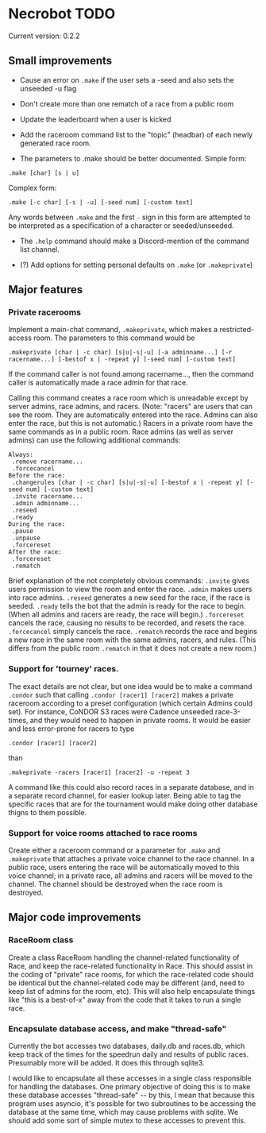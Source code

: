 # Necrobot TODO

Current version: 0.2.2

## Small improvements

* Cause an error on `.make` if the user sets a -seed and also sets the unseeded -u flag

* Don't create more than one rematch of a race from a public room

* Update the leaderboard when a user is kicked

* Add the raceroom command list to the "topic" (headbar) of each newly generated
race room.

* The parameters to .make should be better documented. Simple form:
```
.make [char] [s | u]
```
Complex form:
```
.make [-c char] [-s | -u] [-seed num] [-custom text]
```
Any words between `.make` and the first `-` sign in this form are attempted to be
interpreted as a specification of a character or seeded/unseeded.

* The `.help` command should make a Discord-mention of the command list channel.

* (?) Add options for setting personal defaults on `.make` (or `.makeprivate`)

## Major features

### Private racerooms

Implement a main-chat command, `.makeprivate`, which makes a restricted-access room.
The parameters to this command would be
```
.makeprivate [char | -c char] [s|u|-s|-u] [-a adminname...] [-r racername...] [-bestof x | -repeat y] [-seed num] [-custom text] 
```
If the command caller is not found among racername..., then the command caller is
automatically made a race admin for that race. 

Calling this command creates a race room which is unreadable except by server admins,
race admins, and racers. (Note: "racers" are users that can see the room. They are automatically
entered into the race. Admins can also enter the race, but this is not automatic.) Racers in a private 
room have the same commands as in a public room. Race admins (as well as server admins) can use the 
following additional commands:
```
Always:
 .remove racername...
 .forcecancel
Before the race:
 .changerules [char | -c char] [s|u|-s|-u] [-bestof x | -repeat y] [-seed num] [-custom text] 
 .invite racername...
 .admin adminname...
 .reseed
 .ready
During the race:
 .pause
 .unpause
 .forcereset
After the race:
 .forcereset
 .rematch
```
Brief explanation of the not completely obvious commands: `.invite` gives users permission to view
the room and enter the race. `.admin` makes users into race admins. `.reseed` generates a new seed for 
the race, if the race is seeded. `.ready` tells the bot that the admin is ready for the race to begin.
(When all admins and racers are ready, the race will begin.) `.forcereset` cancels the race, causing no 
results to be recorded, and resets the race. `.forcecancel` simply cancels the race. `.rematch` records 
the race and begins a new race in the same room with the same admins, racers, and rules. (This differs 
from the public room `.rematch` in that it does not create a new room.)

### Support for 'tourney' races. 

The exact details are not clear, but one idea would be to make a command `.condor`
such that calling `.condor [racer1] [racer2]` makes a private raceroom according to
a preset configuration (which certain Admins could set). For instance, CoNDOR S3 races 
were Cadence unseeded race-3-times, and they would need to happen in private rooms. 
It would be easier and less error-prone for racers to type 
```
.condor [racer1] [racer2]
```
than
```
.makeprivate -racers [racer1] [racer2] -u -repeat 3
```
A command like this could also record races in a separate database, and in a separate
record channel, for easier lookup later. Being able to tag the specific races that are
for the tournament would make doing other database thigns to them possible.

### Support for voice rooms attached to race rooms

Create either a raceroom command or a parameter for `.make` and `.makeprivate` that attaches a private
voice channel to the race channel. In a public race, users entering the race will be automatically moved
to this voice channel; in a private race, all admins and racers will be moved to the channel. The channel
should be destroyed when the race room is destroyed.

## Major code improvements

### RaceRoom class

Create a class RaceRoom handling the channel-related functionality of Race,
and keep the race-related functionality in Race. This should assist in the 
coding of "private" race rooms, for which the race-related code should be identical
but the channel-related code may be different (and, need to keep list of admins
for the room, etc). This will also help encapsulate things like "this is a best-of-x"
away from the code that it takes to run a single race.

### Encapsulate database access, and make "thread-safe"

Currently the bot accesses two databases, daily.db and races.db, which keep track of
the times for the speedrun daily and results of public races. Presumably more will be
added. It does this through sqlite3.

I would like to encapsulate all these accesses in a single class responsible for handling
the databases. One primary objective of doing this is to make these database accesses
"thread-safe" -- by this, I mean that because this program uses asyncio, it's possible
for two subroutines to be accessing the database at the same time, which may cause
problems with sqlite. We should add some sort of simple mutex to these accesses to
prevent this.
